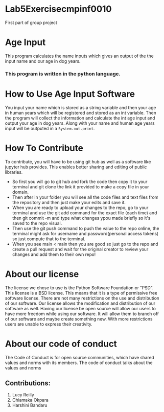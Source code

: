 # Lab5Exercisecmpinf0010
First part of group project

# Age Input
This program calculates the name inputs which gives an output of the the input name and our age in dog years.

### This program is written in the python language.

# How to Use Age Input Software
You input your name which is stored as a string variable and then your age in human years which will be registered and stored as an int variable. 
Then the program will collect the information and calculate the int age input and output your age in dog years. Along with your name and human age years input will be outputed in a `System.out.print`.


# How To Contribute
To contribute, you will have to be using git hub as well as a software like jupyter hub provides. This enables better sharing and editing of public libraries. 
- So first you will go to git hub and fork the code then copy it to your terminal and git clone the link it provided to make a copy file in your domain. 
- Then after in your folder you will see all the code files and text files from the repository and then just make your edits and save it. 
- When you are ready to upload your changes to the repo, go to your terminal and use the git add command for the exact file (each time) and then git commit -m and type what changes ypou made briefly so it's saved to the repo visual. 
- Then use the git push command to push the value to the repo online, the terminal might ask for username and password(personal access tokens) so just compute that to the terminal.
- When you see main < main then you are good so just go to the repo and create a pull request and wait for the original creator to review your changes and add them to their own repo!


# About our license
The license we chose to use is the Python Software Foundation or "PSD". This license is a BSD license. This means that it is a type of permissive free software license. There are not many restrictions on the use and distribution of our software. Our license allows the modification and distribution of our software as well. Having our license be open source will allow our users to have more freedom while using our software. It will allow them to branch off of our software and maybe create something new. With more restrictions users are unable to express their creativity.  

# About our code of conduct
The Code of Conduct is for open source communities, which have shared values and norms with its members. The code of conduct talks about the values and norms 




## Contributions: 
1. Lucy Reilly
2. Chiamaka Okpara
3. Harshini Bandaru